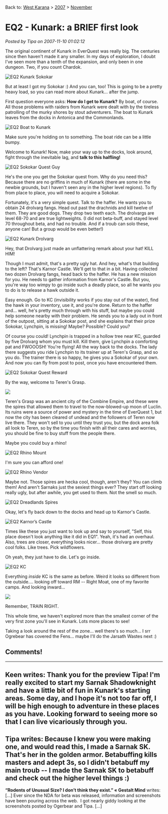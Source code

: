 Back to: [West Karana](/posts/westkarana.md) > [2007](/posts/2007/westkarana.md) > [November](./westkarana.md)
# EQ2 - Kunark: a BRIEF first look

*Posted by Tipa on 2007-11-10 01:02:12*

The original continent of Kunark in EverQuest was really big. The centuries since then haven't made it any smaller. In my days of exploration, I doubt I've seen more than a tenth of the expansion, and only been in one dungeon. Two, if you count Chardok.

![EQ2 Kunark Sokokar](../../../uploads/2007/11/everquest2-2007-11-03-17-52-42-75.jpg)

But at least I got my Sokokar :) And you can, too! This is going to be a pretty heavy load, so you can read more about Kunark... after the jump.

First question everyone asks: **How do I get to Kunark?** By boat, of course. All those problems with raiders from Kunark were dealt with by the tireless patrolling of the murky shores by stout adventurers. The boat to Kunark leaves from the docks in Antonica and the Commonlands.

![EQ2 Boat to Kunark](../../../uploads/2007/11/everquest2-2007-11-02-22-20-21-31.jpg)

Make sure you're holding on to something. The boat ride can be a little bumpy.

Welcome to Kunark! Now, make your way up to the docks, look around, fight through the inevitable lag, and **talk to this halfling!**

![EQ2 Sokokar Quest Guy](../../../uploads/2007/11/everquest2-2007-11-06-07-26-15-75.jpg)

He's the one you get the Sokokar quest from. Why do you need this? Because there are no griffins in much of Kunark (there are some in the newbie grounds, but I haven't seen any in the higher level regions). To fly from place to place, you will need to acquire a Sokokar.

Fortunately, it's a very simple quest. Talk to the haffer. He wants you to obtain 24 drolvarg fangs. Head out past the drachnids and kill twelve of them. They are good dogs. They drop two teeth each. The drolvargs are level 68-70 and are true lightweights. (I did not beta-buff, and stayed level 70 throughout beta, and had no trouble. And if a troub can solo these, anyone can! But a group would be even better!)

![EQ2 Kunark Drolvarg](../../../uploads/2007/11/everquest2-2007-11-02-23-04-10-63.jpg)

Hey, that Drolvarg just made an unflattering remark about your hat! KILL HIM!

Though I must admit, that's a pretty ugly hat. And hey, what's that building to the left? That's Karnor Castle. We'll get to that in a bit. Having collected two dozen Drolvarg fangs, head back to the haffer. He has a new mission for you. He needs to gather information from Karnor's Castle. But you, you're way too wimpy to go inside such a deadly place, so all he wants you to do is to release a hawk outside it.

Easy enough. Go to KC (invisibility works if you stay out of the water), find the hawk in your inventory, use it, and you're done. Return to the haffer and... well, he's pretty much through with his stuff, but maybe you could help someone nearby with their problem. He sends you to a lady out in front of the outpost, sitting at a Sokokar post, and she explains that their prize Sokokar, Lynchpin, is missing! Maybe? Possible? Could you?

Of course you could! Lynchpin is trapped in a hollow tree near KC, guarded by five Drolvarg whom you must kill. Kill them, give Lynchpin a comforting pat and FWOOOSH! You're flying! All the way back to the docks. The lady there suggests you ride Lynchpin to its trainer up at Teren's Grasp, and so you do. The trainer there is so happy, he gives you a Sokokar of your own. And now you can fly from post to post, once you have encountered them.

![EQ2 Sokokar Quest Reward](../../../uploads/2007/11/everquest2-2007-11-03-17-57-23-91.jpg)

By the way, welcome to Teren's Grasp.

![](../../../uploads/2007/11/everquest2-2007-11-03-01-17-52-53.jpg)

Teren's Grasp was an ancient city of the Combine Empire, and these were the spires that allowed them to travel to the now-blowed-up moon of Luclin. Its ruins were a source of power and mystery in the time of EverQuest 1, but now the city has been cleared of undead and the followers of Teren now live there. They won't sell to you until they trust you, but the dock area folk all look to Teren, so by the time you finish with all their cares and worries, you should be fine to buy stuff from the people there.

Maybe you could buy a rhino!

![EQ2 Rhino Mount](../../../uploads/2007/11/everquest2-2007-11-03-15-49-44-66.jpg)

I'm sure you can afford one!

![EQ2 Rhino Vendor](../../../uploads/2007/11/everquest2-2007-11-03-02-33-02-15.jpg)

Maybe not. Those spires are hecka cool, though, aren't they? You can climb them! And aren't Sarnaks just the sexiest things ever? They start off looking really ugly, but after awhile, you get used to them. Not the smell so much.

![EQ2 Dreadlands Spires](../../../uploads/2007/11/everquest2-2007-11-03-01-36-05-15.jpg)

Okay, let's fly back down to the docks and head up to Karnor's Castle.

![EQ2 Karnor’s Castle](../../../uploads/2007/11/everquest2-2007-11-02-23-15-20-56.jpg)

Times like these you just want to look up and say to yourself, "Self, this place doesn't look anything like it did in EQ1". Yeah, it's had an overhaul. Also, trees are closer, everything looks nicer... those drolvarg are pretty cool folks. Like trees. Pick wildflowers.

Oh yeah, they just have to die. Let's go inside.

![EQ2 KC](../../../uploads/2007/11/everquest2-2007-11-02-23-06-52-45.jpg)

Everything *inside* KC is the same as before. Weird it looks so different from the outside.... looking off toward RM -- Right Moat, one of my favorite camps. And looking inward...

![](../../../uploads/2007/11/everquest2-2007-11-02-23-08-04-89.jpg)

Remember, TRAIN RIGHT.

This whole time, we haven't explored more than the smallest corner of the very first zone you'll see in Kunark. Lots more places to see!

Taking a look around the rest of the zone... well there's so much... I srr Ogrebear has covered the Fens... maybe I'll do the Jarsath Wastes next :)
## Comments!
---
**Keen** writes: Thank you for the preview Tipa! I'm really excited to start my Sarnak Shadowknight and have a little bit of fun in Kunark's starting areas. Some day, and I hope it's not too far off, I will be high enough to adventure in these places as you have. Looking forward to seeing more so that I can live vicariously through you.
---
**Tipa** writes: Because I knew you were making one, and would read this, I made a Sarnak SK. That's her in the golden armor. Betabuffing kills masters and adept 3s, so I didn't betabuff my main troub -- I made the Sarnak SK to betabuff and check out the higher level things :)
---
**&#8220;Rodents of Unusual Size? I don&#8217;t think they exist.&#8221; &laquo; Gestalt Mind** writes: [...] Ever since the NDA for beta was released, information and screenshots have been pouring across the web.  I got nearly giddy looking at the screenshots posted by Ogerbear and Tipa. [...]
